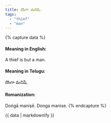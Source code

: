 ```yaml
---
title: దొంగా మనిషే.
tags:
  - "thief"
  - "man"
---
```


{% capture data %}
#### Meaning in English:
A thief is but a man.

#### Meaning in Telugu:
దొంగా మనిషే.

#### Romanization:
Doṅgā maniṣē.
Donga manise.
{% endcapture %}

{{ data | markdownify }}

